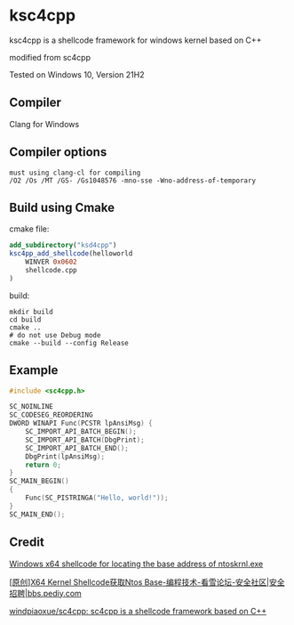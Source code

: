 # ksc4cpp
ksc4cpp is a shellcode framework for windows kernel based on C++

modified from sc4cpp

Tested on Windows 10, Version 21H2

## Compiler
Clang for Windows

## Compiler options
```
must using clang-cl for compiling
/O2 /Os /MT /GS- /Gs1048576 -mno-sse -Wno-address-of-temporary
```
## Build using Cmake

cmake file:

```cmake
add_subdirectory("ksd4cpp")
ksc4pp_add_shellcode(helloworld
    WINVER 0x0602
    shellcode.cpp
)
```

build:

```
mkdir build
cd build
cmake ..
# do not use Debug mode
cmake --build --config Release
```

## Example
```cpp
#include <sc4cpp.h>

SC_NOINLINE
SC_CODESEG_REORDERING
DWORD WINAPI Func(PCSTR lpAnsiMsg) {
    SC_IMPORT_API_BATCH_BEGIN();
    SC_IMPORT_API_BATCH(DbgPrint);
    SC_IMPORT_API_BATCH_END();
    DbgPrint(lpAnsiMsg);
    return 0;
}
SC_MAIN_BEGIN()
{
    Func(SC_PISTRINGA("Hello, world!"));
}
SC_MAIN_END();
```

## Credit

[Windows x64 shellcode for locating the base address of ntoskrnl.exe](https://gist.github.com/Barakat/34e9924217ed81fd78c9c92d746ec9c6)

[[原创]X64 Kernel Shellcode获取Ntos Base-编程技术-看雪论坛-安全社区|安全招聘|bbs.pediy.com](https://bbs.pediy.com/thread-266744.htm)

[windpiaoxue/sc4cpp: sc4cpp is a shellcode framework based on C++](https://github.com/windpiaoxue/sc4cpp)
